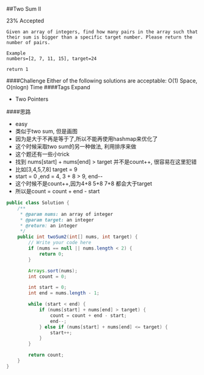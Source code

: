 ##Two Sum II

23% Accepted

	Given an array of integers, find how many pairs in the array such that their sum is bigger than a specific target number. Please return the number of pairs.

	Example
	numbers=[2, 7, 11, 15], target=24

	return 1

####Challenge
Either of the following solutions are acceptable:
O(1) Space, O(nlogn) Time
####Tags Expand
- Two Pointers

####思路
- easy
- 类似于two sum, 但是画图
- 因为是大于不再是等于了,所以不能再使用hashmap来优化了
- 这个时候采取two sum的另一种做法, 利用排序来做
- 这个题还有一些小trick
- 找到 nums[start] + nums[end] > target 并不是count++, 很容易在这里犯错
- 比如[3,4,5,7,8] target = 9
- start = 0 ,end = 4, 3 + 8 > 9, end--
- 这个时候不是count++,因为4+8 5+8 7+8 都会大于target
- 所以是count = count + end - start

```java
public class Solution {
    /**
     * @param nums: an array of integer
     * @param target: an integer
     * @return: an integer
     */
    public int twoSum2(int[] nums, int target) {
        // Write your code here
        if (nums == null || nums.length < 2) {
            return 0;
        }

        Arrays.sort(nums);
        int count = 0;

        int start = 0;
        int end = nums.length - 1;

        while (start < end) {
            if (nums[start] + nums[end] > target) {
                count = count + end - start;
                end--;
            } else if (nums[start] + nums[end] <= target) {
                start++;
            }
        }

        return count;
    }
}

```
